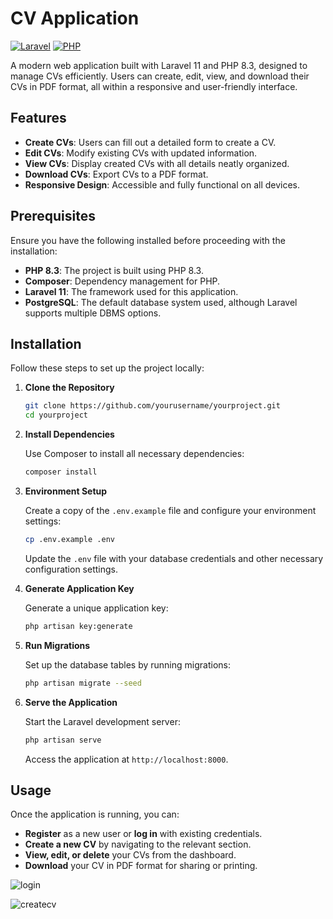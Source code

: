
# CV Application

[![Laravel](https://img.shields.io/badge/laravel-11.x-red.svg)](https://laravel.com)
[![PHP](https://img.shields.io/badge/php-8.3-blue.svg)](https://www.php.net)

A modern web application built with Laravel 11 and PHP 8.3, designed to manage CVs efficiently. Users can create, edit, view, and download their CVs in PDF format, all within a responsive and user-friendly interface.

## Features

- **Create CVs**: Users can fill out a detailed form to create a CV.
- **Edit CVs**: Modify existing CVs with updated information.
- **View CVs**: Display created CVs with all details neatly organized.
- **Download CVs**: Export CVs to a PDF format.
- **Responsive Design**: Accessible and fully functional on all devices.

## Prerequisites

Ensure you have the following installed before proceeding with the installation:

- **PHP 8.3**: The project is built using PHP 8.3.
- **Composer**: Dependency management for PHP.
- **Laravel 11**: The framework used for this application.
- **PostgreSQL**: The default database system used, although Laravel supports multiple DBMS options.

## Installation

Follow these steps to set up the project locally:

1. **Clone the Repository**

    ```bash
    git clone https://github.com/yourusername/yourproject.git
    cd yourproject
    ```

2. **Install Dependencies**

    Use Composer to install all necessary dependencies:

    ```bash
    composer install
    ```

3. **Environment Setup**

    Create a copy of the `.env.example` file and configure your environment settings:

    ```bash
    cp .env.example .env
    ```

    Update the `.env` file with your database credentials and other necessary configuration settings.

4. **Generate Application Key**

    Generate a unique application key:

    ```bash
    php artisan key:generate
    ```

5. **Run Migrations**

    Set up the database tables by running migrations:

    ```bash
    php artisan migrate --seed
    ```

6. **Serve the Application**

    Start the Laravel development server:

    ```bash
    php artisan serve
    ```

    Access the application at `http://localhost:8000`.

## Usage

Once the application is running, you can:

- **Register** as a new user or **log in** with existing credentials.
- **Create a new CV** by navigating to the relevant section.
- **View, edit, or delete** your CVs from the dashboard.
- **Download** your CV in PDF format for sharing or printing.



![login](https://github.com/user-attachments/assets/ea6df1c6-bc7c-4b0e-b1f2-f80687217bed)

![createcv](https://github.com/user-attachments/assets/9b588b18-80ba-4919-879e-a411002c3da4)
